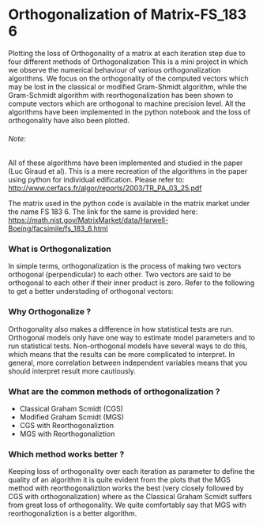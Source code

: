 # Orthogonalization of Matrix-FS_183 6 
Plotting the loss of Orthogonality of a matrix at each iteration step due to four different methods of Orthogonalization 
This is a mini project in which we observe the numerical behaviour of various orthogonalization algorithms. We focus on the orthogonality of the computed vectors which may be lost in the classical or modified Gram-Shmidt algorithm, while the Gram-Schmidt algorithm with reorthogonalization has been shown to compute vectors which are orthogonal to machine precision level. 
All the algorithms have been implemented in the python notebook and the loss of orthogonality have also been plotted. 
###### Note:
All of these algorithms have been implemented and studied in the paper (Luc Giraud et al). This is a mere recreation of the algorithms in the paper using python for individual edification. Please refer to:
http://www.cerfacs.fr/algor/reports/2003/TR_PA_03_25.pdf

The matrix used in the python code is available in the matrix market under the name FS 183 6. The link for the same is provided here:
https://math.nist.gov/MatrixMarket/data/Harwell-Boeing/facsimile/fs_183_6.html

### What is Orthogonalization
In simple terms, orthogonalization is the process of making two vectors orthogonal (perpendicular) to each other. Two vectors are said to be orthogonal to each other if their inner product is zero.
Refer to the following to get a better understading of orthogonal vectors:

### Why Orthogonalize ?

Orthogonality also makes a difference in how statistical tests are run. Orthogonal models only have one way to estimate model parameters and to run statistical tests. Non-orthogonal models have several ways to do this, which means that the results can be more complicated to interpret. In general, more correlation between independent variables means that you should interpret result more cautiously.

### What are the common methods of orthogonalization ?
* Classical Graham Scmidt (CGS)
* Modified Graham Scmidt (MGS)
* CGS with Reorthogonaliztion
* MGS with Reorthogonaliztion

### Which method works better ?
Keeping loss of orthogonality over each iteration as parameter to define the quality of an algorithm it is quite evident from the plots that the MGS method with reorthogonaliztion works the best (very closely followed by CGS with orthogonalization) where as the Classical Graham Scmidt suffers from great loss of orthogonality. We quite comfortably say that MGS with reorthogonaliztion is a better algorithm.
